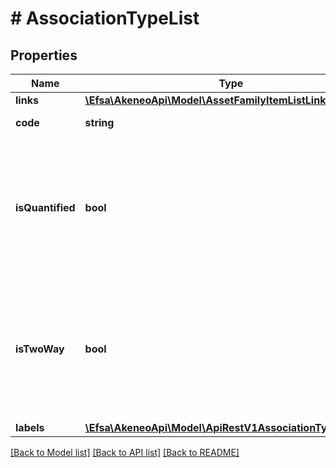 # # AssociationTypeList

## Properties

Name | Type | Description | Notes
------------ | ------------- | ------------- | -------------
**links** | [**\Efsa\AkeneoApi\Model\AssetFamilyItemListLinks**](AssetFamilyItemListLinks.md) |  | [optional]
**code** | **string** | Association type code |
**isQuantified** | **bool** | When true, the association is a quantified association (Only available in the PIM Serenity version.) | [optional] [default to false]
**isTwoWay** | **bool** | When true, the association is a two-way association (Only available in the PIM Serenity version.) | [optional] [default to false]
**labels** | [**\Efsa\AkeneoApi\Model\ApiRestV1AssociationTypesLabels**](ApiRestV1AssociationTypesLabels.md) |  | [optional]

[[Back to Model list]](../../README.md#models) [[Back to API list]](../../README.md#endpoints) [[Back to README]](../../README.md)
